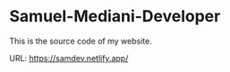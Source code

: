 # Samuel-Mediani-Developer
This is the source code of my website.

URL: https://samdev.netlify.app/

